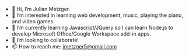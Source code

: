 - 👋 Hi, I’m Julian Metzger.
- 👀 I’m interested in learning web development, music, playing the piano, and video games.
- 🌱 I’m currently learning Javascript/JQuery so I can learn Node.js to develop Microsoft Office/Google Workspace add-in apps.
- 💞️ I’m looking to collaborate!
- 📫 How to reach me: jmetzger5@gmail.com

<!---
GrandmaCoding/GrandmaCoding is a ✨ special ✨ repository because its `README.md` (this file) appears on your GitHub profile.
You can click the Preview link to take a look at your changes.
--->
